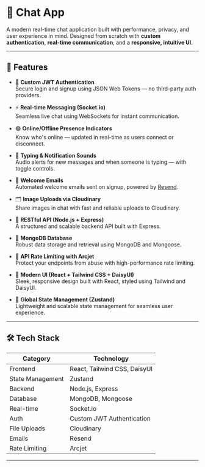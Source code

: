 # 💬 Chat App

A modern real-time chat application built with performance, privacy, and user experience in mind. Designed from scratch with **custom authentication**, **real-time communication**, and a **responsive, intuitive UI**.

---

## 🚀 Features

- 🔐 **Custom JWT Authentication**  
  Secure login and signup using JSON Web Tokens — no third-party auth providers.

- ⚡ **Real-time Messaging (Socket.io)**  
  Seamless live chat using WebSockets for instant communication.

- 🟢 **Online/Offline Presence Indicators**  
  Know who's online — updated in real-time as users connect or disconnect.

- 🔔 **Typing & Notification Sounds**  
  Audio alerts for new messages and when someone is typing — with toggle controls.

- 📨 **Welcome Emails**  
  Automated welcome emails sent on signup, powered by [Resend](https://resend.com/).

- 🗂️ **Image Uploads via Cloudinary**  
  Share images in chat with fast and reliable uploads to Cloudinary.

- 🧰 **RESTful API (Node.js + Express)**  
  A structured and scalable backend API built with Express.

- 🧱 **MongoDB Database**  
  Robust data storage and retrieval using MongoDB and Mongoose.

- 🚦 **API Rate Limiting with Arcjet**  
  Protect your endpoints from abuse with high-performance rate limiting.

- 🎨 **Modern UI (React + Tailwind CSS + DaisyUI)**  
  Sleek, responsive design built with React, styled using Tailwind and DaisyUI.

- 🧠 **Global State Management (Zustand)**  
  Lightweight and scalable state management for seamless user experience.

---

## 🛠️ Tech Stack

| Category           | Technology                     |
|--------------------|--------------------------------|
| Frontend           | React, Tailwind CSS, DaisyUI   |
| State Management   | Zustand                        |
| Backend            | Node.js, Express               |
| Database           | MongoDB, Mongoose              |
| Real-time          | Socket.io                      |
| Auth               | Custom JWT Authentication      |
| File Uploads       | Cloudinary                     |
| Emails             | Resend                         |
| Rate Limiting      | Arcjet                         |

---


